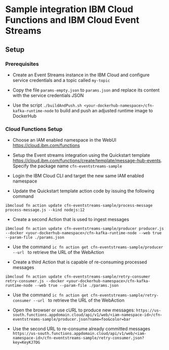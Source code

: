 # Sample integration IBM Cloud Functions and IBM Cloud Event Streams

## Setup

### Prerequisites

* Create an Event Streams instance in the IBM Cloud and configure service credentials and a topic called `my-topic`

* Copy the file `params-empty.json` to `params.json` and replace its content with the service credentials JSON

* Use the script `./buildAndPush.sh <your-dockerhub-namespace>/cfn-kafka-runtime-node` to build and push an adjusted runtime image to DockerHub

### Cloud Functions Setup

* Choose an IAM enabled namespace in the WebUI <https://cloud.ibm.com/functions>

* Setup the Event streams integration using the Quickstart template <https://cloud.ibm.com/functions/create/template/message-hub-events>. Specify the package name `cfn-eventstreams-sample`

* Login the IBM Cloud CLI and target the new same IAM enabled namespace

* Update the Quickstart template action code by issuing the following command

```
ibmcloud fn action update cfn-eventstreams-sample/process-message process-message.js --kind nodejs:12 
```

* Create a second Action that is used to ingest messages

```
ibmcloud fn action update cfn-eventstreams-sample/producer producer.js --docker <your-dockerhub-namespace>/cfn-kafka-runtime-node --web true --param-file ./params.json
```

* Use the command `ic fn action get cfn-eventstreams-sample/producer --url ` to retrieve the URL of the WebAction

* Create a third Action that is capable of re-consuming processed messages

```
ibmcloud fn action update cfn-eventstreams-sample/retry-consumer retry-consumer.js --docker <your-dockerhub-namespace>/cfn-kafka-runtime-node --web true --param-file ./params.json
```

* Use the command `ic fn action get cfn-eventstreams-sample/retry-consumer --url ` to retrieve the URL of the WebAction

* Open the browser or use cURL to produce new messages: `https://us-south.functions.appdomain.cloud/api/v1/web/<iam-namespace-id>/cfn-eventstreams-sample/producer.json?name=foo&color=bar`

* Use the second URL to re-consume already committed messages `https://us-south.functions.appdomain.cloud/api/v1/web/<iam-namespace-id>/cfn-eventstreams-sample/retry-consumer.json?key=KeyKJ7DG`